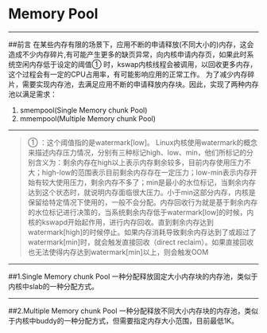 # Memory Pool
--------------------
##前言
在某些内存有限的场景下，应用不断的申请释放(不同大小的)内存，这会造成不少内存碎片,有可能产生更多的缺页异常，向内核申请内存页，如果此时系统空闲内存低于设定的阈值① 时，kswap内核线程会被调用，以回收更多内存，这个过程会有一定的CPU占用率，有可能影响应用的正常工作。
为了减少内存碎片，需要实现内存池，去满足应用不断的申请释放内存块。因此，实现了两种内存池以满足需求：

1. smempool(Single Memory chunk Pool)
2. mmempool(Multiple Memory chunk Pool)

--------------------
>① ：这个阈值指的是watermark[low]。
Linux内核使用watermark的概念来描述内存压力情况，分别有三种标记high、low、min，他们所标记的分别含义为：剩余内存在high以上表示内存剩余较多，目前内存使用压力不大；high-low的范围表示目前剩余内存存在一定压力；low-min表示内存开始有较大使用压力，剩余内存不多了；min是最小的水位标记，当剩余内存达到这个状态时，就说明内存面临很大压力。小于min这部分内存，内核是保留给特定情况下使用的，一般不会分配。内存回收行为就是基于剩余内存的水位标记进行决策的，当系统剩余内存低于watermark[low]的时候，内核的kswapd开始起作用，进行内存回收。直到剩余内存达到watermark[high]的时候停止。如果内存消耗导致剩余内存达到了或超过了watermark[min]时，就会触发直接回收（direct reclaim）。如果直接回收也无法使得内存达到watermark[min]以上，则会触发OOM

--------------------
##1.Single Memory chunk Pool
一种分配释放固定大小内存块的内存池，类似于内核中slab的一种分配方式。



--------------------
##2.Multiple Memory chunk Pool
一种分配释放不同大小内存块的内存池，类似于内核中buddy的一种分配方式，但需要指定内存大小范围，目前最低1K。



